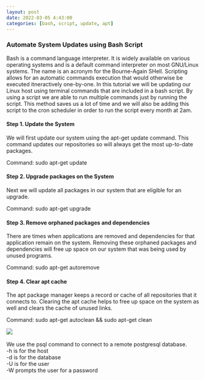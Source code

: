 ```yaml
---
layout: post
date: 2022-03-05 4:43:00
categories: [bash, script, update, apt]
---
```


<h3>Automate System Updates using Bash Script</h3>
Bash is a command language interpreter.  It is widely available on various operating systems and is a default command interpreter on most GNU/Linux systems.  The name is an acronym for the Bourne-Again SHell.
Scripting allows for an automatic commands execution that would otherwise be executed itneractively one-by-one.  
In this tutorial we will be updating our Linux host using terminal commands that are included in a bash script.  By using a script we are able to run multiple commands just by running the script.  This method saves us a lot of time and we will also be adding this script to the cron scheduler in order to run the script every month at 2am.

<h4>Step 1. Update the System</h4>

We will first update our system using the apt-get update command.  This command updates our repositories so will always get the most up-to-date packages.<br>

Command: sudo apt-get update
 
<h4>Step 2. Upgrade packages on the System</h4>

Next we will update all packages in our system that are eligible for an upgrade.<br>

Command: sudo apt-get upgrade

<h4>Step 3. Remove orphaned packages and dependencies</h4>

There are times when applications are removed and dependencies for that application remain on the system.  Removing these orphaned packages and dependencies will free up space on our system that was being used by unused programs.<br>

Command: sudo apt-get autoremove

<h4>Step 4. Clear apt cache</h4>

The apt package manager keeps a record or cache of all repositories that it connects to.  Clearing the apt cache helps to free up space on the system as well and clears the cache of unused links.<br>

Command: sudo apt-get autoclean && sudo apt-get clean


<img src="{{site.baseurl}}/assets/img/psql_remote_connect.PNG"><br>
<br>We use the psql command to connect to a remote postgresql database.
<br>-h is for the host 
<br>-d is for the database 
<br>-U is for the user 
<br>-W prompts the user for a password
